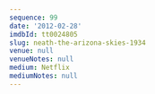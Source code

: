 ```yaml
---
sequence: 99
date: '2012-02-28'
imdbId: tt0024805
slug: neath-the-arizona-skies-1934
venue: null
venueNotes: null
medium: Netflix
mediumNotes: null
---
```


